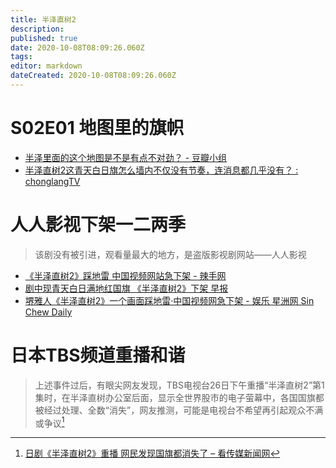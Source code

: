 ```yaml
---
title: 半泽直树2
description: 
published: true
date: 2020-10-08T08:09:26.060Z
tags: 
editor: markdown
dateCreated: 2020-10-08T08:09:26.060Z
---
```


# S02E01 地图里的旗帜

+ [半泽里面的这个地图是不是有点不对劲？ - 豆瓣小组](https://archive.is/bcO2x "https://www.douban.com/group/topic/185504800/")
+ [半泽直树2这青天白日旗怎么墙内不仅没有节奏，连消息都几乎没有？ : chonglangTV](https://archive.is/B67Ge)

# 人人影视下架一二两季

> 该剧没有被引进，观看量最大的地方，是盗版影视剧网站——人人影视

+ [《半泽直树2》踩地雷 中国视频网站急下架 - 辣手网](https://web.archive.org/web/20200805014308/https://www.laksou.com/?p=77369)
+ [剧中现青天白日满地红国旗 《半泽直树2》下架 早报](https://web.archive.org/web/20201008025809/https://www.zaobao.com.sg/zentertainment/movies-and-tv/story20200723-1071371)
+ [堺雅人《半泽直树2》一个画面踩地雷·中国视频网急下架 - 娱乐 星洲网 Sin Chew Daily](https://web.archive.org/web/20201008063719/https://www.sinchew.com.my/content/content_2311500.html)

# 日本TBS频道重播和谐

> 上述事件过后，有眼尖网友发现，TBS电视台26日下午重播“半泽直树2”第1集时，在半泽直树办公室后面，显示全世界股市的电子萤幕中，各国国旗都被经过处理、全数“消失”，网友推测，可能是电视台不希望再引起观众不满或争议[^02ce7a7d2bb1]

[^02ce7a7d2bb1]: [日剧《半泽直树2》重播 网民发现国旗都消失了 – 看传媒新闻网](https://web.archive.org/web/20201007133826/https://vct.news/news/8c5dda97-78a1-4096-8e15-02ce7a7d2bb1)

<!--
[为什么日剧近些年来几乎没有视频网站正版引进？ - 知乎](https://archive.is/z7QDu "https://www.zhihu.com/question/22092749")
-->